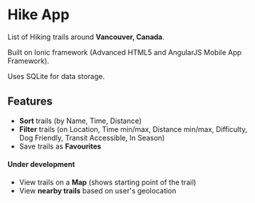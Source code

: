 # **Hike App** #

List of Hiking trails around **Vancouver, Canada**.

Built on Ionic framework (Advanced HTML5 and AngularJS Mobile App Framework).

Uses SQLite for data storage.

## Features ##
* **Sort** trails (by Name, Time, Distance)
* **Filter** trails (on Location, Time min/max, Distance min/max, Difficulty, Dog Friendly, Transit Accessible, In Season)
* Save trails as **Favourites**

#### Under development ####
* View trails on a **Map** (shows starting point of the trail)
* View **nearby trails** based on user's geolocation